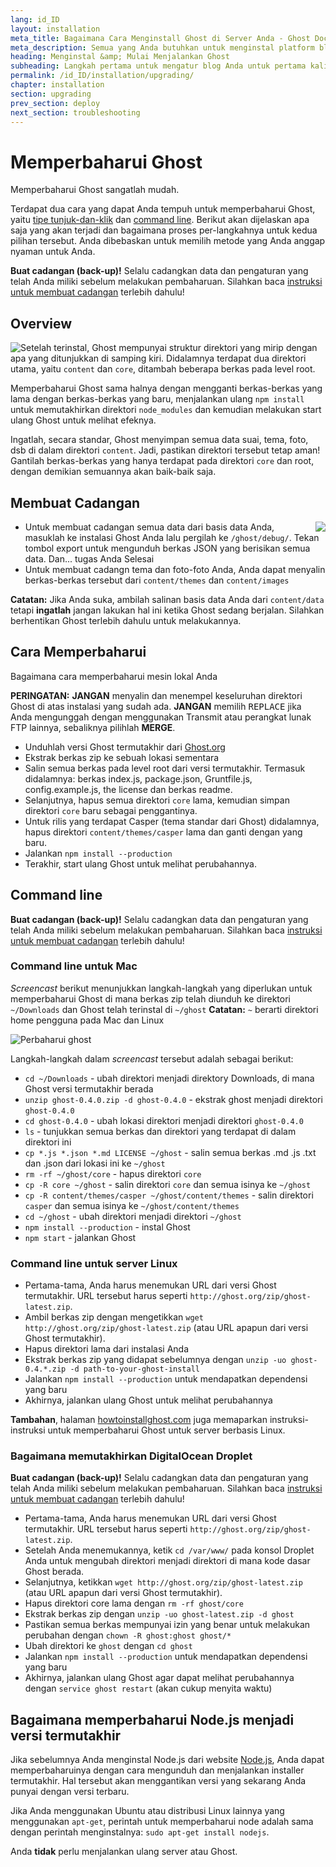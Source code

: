 ```yaml
---
lang: id_ID
layout: installation
meta_title: Bagaimana Cara Menginstall Ghost di Server Anda - Ghost Docs
meta_description: Semua yang Anda butuhkan untuk menginstal platform blogging Ghost dan menjalankannya pada server lokal atau remote.
heading: Menginstal &amp; Mulai Menjalankan Ghost
subheading: Langkah pertama untuk mengatur blog Anda untuk pertama kalinya.
permalink: /id_ID/installation/upgrading/
chapter: installation
section: upgrading
prev_section: deploy
next_section: troubleshooting
---
```


# Memperbaharui Ghost <a id="upgrade"></a>

Memperbaharui Ghost sangatlah mudah.

Terdapat dua cara yang dapat Anda tempuh untuk memperbaharui Ghost, yaitu [tipe tunjuk-dan-klik](#how-to) dan [command line](#cli). Berikut akan dijelaskan apa saja yang akan terjadi dan bagaimana proses per-langkahnya untuk kedua pilihan tersebut. Anda dibebaskan untuk memilih metode yang Anda anggap nyaman untuk Anda.

<p class="note"><strong>Buat cadangan (back-up)!</strong> Selalu cadangkan data dan pengaturan yang telah Anda miliki sebelum melakukan pembaharuan. Silahkan baca <a href="#backing-up">instruksi untuk membuat cadangan</a> terlebih dahulu!</p>

## Overview

<img src="https://s3-eu-west-1.amazonaws.com/ghost-website-cdn/folder-structure.png" style="float:left" />

Setelah terinstal, Ghost mempunyai struktur direktori yang mirip dengan apa yang ditunjukkan di samping kiri. Didalamnya terdapat dua direktori utama, yaitu <code class="path">content</code> dan <code class="path">core</code>, ditambah beberapa berkas pada level root.

Memperbaharui Ghost sama halnya dengan mengganti berkas-berkas yang lama dengan berkas-berkas yang baru, menjalankan ulang `npm install` untuk memutakhirkan direktori <code class="path">node_modules</code> dan kemudian melakukan start ulang Ghost untuk melihat efeknya.

Ingatlah, secara standar, Ghost menyimpan semua data suai, tema, foto, dsb di dalam direktori <code class="path">content</code>. Jadi, pastikan direktori tersebut tetap aman! Gantilah berkas-berkas yang hanya terdapat pada direktori <code class="path">core</code> dan root, dengan demikian semuannya akan baik-baik saja.

## Membuat Cadangan <a id="backing-up"></a>

<img src="https://s3-eu-west-1.amazonaws.com/ghost-website-cdn/export.png" style="float:right" />

*   Untuk membuat cadangan semua data dari basis data Anda, masuklah ke instalasi Ghost Anda lalu pergilah ke <code class="path">/ghost/debug/</code>. Tekan tombol export untuk mengunduh berkas JSON yang berisikan semua data. Dan... tugas Anda Selesai
*   Untuk membuat cadangn tema dan foto-foto Anda, Anda dapat menyalin berkas-berkas tersebut dari <code class="path">content/themes</code> dan <code class="path">content/images</code>

<p class="note"><strong>Catatan:</strong> Jika Anda suka, ambilah salinan basis data Anda dari <code class="path">content/data</code> tetapi <strong>ingatlah</strong> jangan lakukan hal ini ketika Ghost sedang berjalan. Silahkan berhentikan Ghost terlebih dahulu untuk melakukannya.</p>


## Cara Memperbaharui <a id="how-to"></a>

Bagaimana cara memperbaharui mesin lokal Anda

<p class="warn"><strong>PERINGATAN:</strong> <strong>JANGAN</strong> menyalin dan menempel keseluruhan direktori Ghost di atas instalasi yang sudah ada. <strong>JANGAN</strong> memilih <kbd>REPLACE</kbd> jika Anda mengunggah dengan menggunakan Transmit atau perangkat lunak FTP lainnya, sebaliknya pilihlah <strong>MERGE</strong>.</p>

*   Unduhlah versi Ghost termutakhir dari [Ghost.org](http://ghost.org/download/)
*   Ekstrak berkas zip ke sebuah lokasi sementara
*   Salin semua berkas pada level root dari versi termutakhir. Termasuk didalamnya: berkas index.js, package.json, Gruntfile.js, config.example.js, the license dan berkas readme.
*   Selanjutnya, hapus semua direktori <code class="path">core</code> lama, kemudian simpan direktori <code class="path">core</code> baru sebagai penggantinya.
*   Untuk rilis yang terdapat Casper (tema standar dari Ghost) didalamnya, hapus direktori <code class="path">content/themes/casper</code> lama dan ganti dengan yang baru.
*   Jalankan `npm install --production`
*   Terakhir, start ulang Ghost untuk melihat perubahannya.

## Command line <a id="cli"></a>

<p class="note"><strong>Buat cadangan (back-up)!</strong> Selalu cadangkan data dan pengaturan yang telah Anda miliki sebelum melakukan pembaharuan. Silahkan baca <a href="#backing-up">instruksi untuk membuat cadangan</a> terlebih dahulu!</p>

### Command line untuk Mac <a id="cli-mac"></a>

*Screencast* berikut menunjukkan langkah-langkah yang diperlukan untuk memperbaharui Ghost di mana berkas zip telah diunduh ke direktori <code class="path">~/Downloads</code> dan Ghost telah terinstal di <code class="path">~/ghost</code> <span class="note">**Catatan:** `~` berarti direktori home pengguna pada Mac dan Linux</span>

![Perbaharui ghost](https://s3-eu-west-1.amazonaws.com/ghost-website-cdn/mac-update.gif)

Langkah-langkah dalam *screencast* tersebut adalah sebagai berikut:

*   <code class="path">cd ~/Downloads</code> - ubah direktori menjadi direktory Downloads, di mana Ghost versi termutakhir berada
*   `unzip ghost-0.4.0.zip -d ghost-0.4.0` - ekstrak ghost menjadi direktori <code class="path">ghost-0.4.0</code>
*   <code class="path">cd ghost-0.4.0</code> - ubah lokasi direktori menjadi direktori <code class="path">ghost-0.4.0</code>
*   `ls` - tunjukkan semua berkas dan direktori yang terdapat di dalam direktori ini
*   `cp *.js *.json *.md LICENSE ~/ghost` - salin semua berkas .md .js .txt dan .json dari lokasi ini ke <code class="path">~/ghost</code>
*   `rm -rf ~/ghost/core` - hapus direktori <code class="path">core</code>
*   `cp -R core ~/ghost` - salin direktori <code class="path">core</code> dan semua isinya ke <code class="path">~/ghost</code>
*   `cp -R content/themes/casper ~/ghost/content/themes` - salin direktori <code class="path">casper</code> dan semua isinya ke <code class="path">~/ghost/content/themes</code>
*   `cd ~/ghost` - ubah direktori menjadi direktori <code class="path">~/ghost</code>
*   `npm install --production` - instal Ghost
*   `npm start` - jalankan Ghost

### Command line untuk server Linux <a id="cli-server"></a>

*   Pertama-tama, Anda harus menemukan URL dari versi Ghost termutakhir. URL tersebut harus seperti `http://ghost.org/zip/ghost-latest.zip`.
*   Ambil berkas zip dengan mengetikkan `wget http://ghost.org/zip/ghost-latest.zip` (atau URL apapun dari versi Ghost termutakhir).
*   Hapus direktori lama dari instalasi Anda
*   Ekstrak berkas zip yang didapat sebelumnya dengan `unzip -uo ghost-0.4.*.zip -d path-to-your-ghost-install`
*   Jalankan `npm install --production` untuk mendapatkan dependensi yang baru
*   Akhirnya, jalankan ulang Ghost untuk melihat perubahannya

**Tambahan**, halaman [howtoinstallghost.com](http://www.howtoinstallghost.com/how-to-update-ghost/) juga memaparkan instruksi-instruksi untuk memperbaharui Ghost untuk server berbasis Linux.

### Bagaimana memutakhirkan DigitalOcean Droplet <a id="digitalocean"></a>

<p class="note"><strong>Buat cadangan (back-up)!</strong> Selalu cadangkan data dan pengaturan yang telah Anda miliki sebelum melakukan pembaharuan. Silahkan baca <a href="#backing-up">instruksi untuk membuat cadangan</a> terlebih dahulu!</p>

*   Pertama-tama, Anda harus menemukan URL dari versi Ghost termutakhir. URL tersebut harus seperti `http://ghost.org/zip/ghost-latest.zip`.
*   Setelah Anda menemukannya, ketik `cd /var/www/` pada konsol Droplet Anda untuk mengubah direktori menjadi direktori di mana kode dasar Ghost berada.
*   Selanjutnya, ketikkan `wget http://ghost.org/zip/ghost-latest.zip` (atau URL apapun dari versi Ghost termutakhir).
*   Hapus direktori core lama dengan `rm -rf ghost/core`
*   Ekstrak berkas zip dengan `unzip -uo ghost-latest.zip -d ghost`
*   Pastikan semua berkas mempunyai izin yang benar untuk melakukan perubahan dengan `chown -R ghost:ghost ghost/*`
*   Ubah direktori ke <code class="path">ghost</code> dengan `cd ghost`
*   Jalankan `npm install --production` untuk mendapatkan dependensi yang baru
*   Akhirnya, jalankan ulang Ghost agar dapat melihat perubahannya dengan `service ghost restart` (akan cukup menyita waktu)


## Bagaimana memperbaharui Node.js menjadi versi termutakhir <a id="upgrading-node"></a>

Jika sebelumnya Anda menginstal Node.js dari website [Node.js](nodejs.org), Anda dapat memperbaharuinya dengan cara mengunduh dan menjalankan installer termutakhir. Hal tersebut akan menggantikan versi yang sekarang Anda punyai dengan versi terbaru.

Jika Anda menggunakan Ubuntu atau distribusi Linux lainnya yang menggunakan `apt-get`, perintah untuk memperbaharui node adalah sama dengan perintah menginstalnya: `sudo apt-get install nodejs`.

Anda **tidak** perlu menjalankan ulang server atau Ghost.